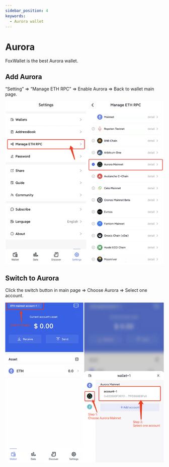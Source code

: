 ```yaml
---
sidebar_position: 4
keywords:
  - Aurora wallet
---
```


# Aurora

FoxWallet is the best Aurora wallet.

## Add Aurora

“Setting” => “Manage ETH RPC” => Enable Aurora => Back to wallet main page.

![](../img/add-aurora.png)

## Switch to Aurora

Click the switch button in main page => Choose Aurora => Select one
account.

![](../img/switch-aurora.png)
